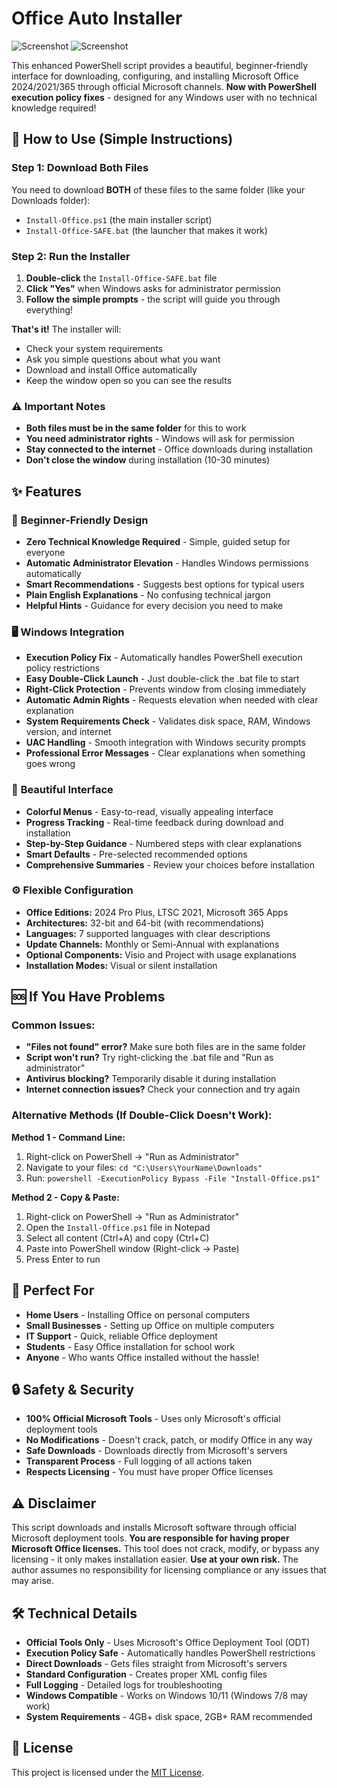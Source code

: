 # Office Auto Installer

![Screenshot](./Screenshot1.png)
![Screenshot](./Screenshot2.png)

This enhanced PowerShell script provides a beautiful, beginner-friendly interface for downloading, configuring, and installing Microsoft Office 2024/2021/365 through official Microsoft channels. **Now with PowerShell execution policy fixes** - designed for any Windows user with no technical knowledge required!

## 🚀 **How to Use (Simple Instructions)**

### **Step 1: Download Both Files**
You need to download **BOTH** of these files to the same folder (like your Downloads folder):
- `Install-Office.ps1` (the main installer script)
- `Install-Office-SAFE.bat` (the launcher that makes it work)

### **Step 2: Run the Installer**
1. **Double-click** the `Install-Office-SAFE.bat` file
2. **Click "Yes"** when Windows asks for administrator permission
3. **Follow the simple prompts** - the script will guide you through everything!

**That's it!** The installer will:
- Check your system requirements
- Ask you simple questions about what you want
- Download and install Office automatically
- Keep the window open so you can see the results

### **⚠️ Important Notes**
- **Both files must be in the same folder** for this to work
- **You need administrator rights** - Windows will ask for permission
- **Stay connected to the internet** - Office downloads during installation
- **Don't close the window** during installation (10-30 minutes)

## ✨ Features

### 🎯 **Beginner-Friendly Design**
- **Zero Technical Knowledge Required** - Simple, guided setup for everyone
- **Automatic Administrator Elevation** - Handles Windows permissions automatically
- **Smart Recommendations** - Suggests best options for typical users
- **Plain English Explanations** - No confusing technical jargon
- **Helpful Hints** - Guidance for every decision you need to make

### 🖥️ **Windows Integration**
- **Execution Policy Fix** - Automatically handles PowerShell execution policy restrictions
- **Easy Double-Click Launch** - Just double-click the .bat file to start
- **Right-Click Protection** - Prevents window from closing immediately
- **Automatic Admin Rights** - Requests elevation when needed with clear explanation
- **System Requirements Check** - Validates disk space, RAM, Windows version, and internet
- **UAC Handling** - Smooth integration with Windows security prompts
- **Professional Error Messages** - Clear explanations when something goes wrong

### 🎨 **Beautiful Interface**
- **Colorful Menus** - Easy-to-read, visually appealing interface
- **Progress Tracking** - Real-time feedback during download and installation
- **Step-by-Step Guidance** - Numbered steps with clear explanations
- **Smart Defaults** - Pre-selected recommended options
- **Comprehensive Summaries** - Review your choices before installation

### ⚙️ **Flexible Configuration**
- **Office Editions:** 2024 Pro Plus, LTSC 2021, Microsoft 365 Apps
- **Architectures:** 32-bit and 64-bit (with recommendations)
- **Languages:** 7 supported languages with clear descriptions
- **Update Channels:** Monthly or Semi-Annual with explanations
- **Optional Components:** Visio and Project with usage explanations
- **Installation Modes:** Visual or silent installation

## 🆘 **If You Have Problems**

### **Common Issues:**
- **"Files not found" error?** Make sure both files are in the same folder
- **Script won't run?** Try right-clicking the .bat file and "Run as administrator"
- **Antivirus blocking?** Temporarily disable it during installation
- **Internet connection issues?** Check your connection and try again

### **Alternative Methods (If Double-Click Doesn't Work):**

**Method 1 - Command Line:**
1. Right-click on PowerShell → "Run as Administrator"
2. Navigate to your files: `cd "C:\Users\YourName\Downloads"`
3. Run: `powershell -ExecutionPolicy Bypass -File "Install-Office.ps1"`

**Method 2 - Copy & Paste:**
1. Right-click on PowerShell → "Run as Administrator"
2. Open the `Install-Office.ps1` file in Notepad
3. Select all content (Ctrl+A) and copy (Ctrl+C)
4. Paste into PowerShell window (Right-click → Paste)
5. Press Enter to run

## 🎯 **Perfect For**
- **Home Users** - Installing Office on personal computers
- **Small Businesses** - Setting up Office on multiple computers
- **IT Support** - Quick, reliable Office deployment
- **Students** - Easy Office installation for school work
- **Anyone** - Who wants Office installed without the hassle!

## 🔒 **Safety & Security**
- **100% Official Microsoft Tools** - Uses only Microsoft's official deployment tools
- **No Modifications** - Doesn't crack, patch, or modify Office in any way
- **Safe Downloads** - Downloads directly from Microsoft's servers
- **Transparent Process** - Full logging of all actions taken
- **Respects Licensing** - You must have proper Office licenses

## ⚠️ Disclaimer
This script downloads and installs Microsoft software through official Microsoft deployment tools. **You are responsible for having proper Microsoft Office licenses.** This tool does not crack, modify, or bypass any licensing - it only makes installation easier. **Use at your own risk.** The author assumes no responsibility for licensing compliance or any issues that may arise.

## 🛠️ **Technical Details**
- **Official Tools Only** - Uses Microsoft's Office Deployment Tool (ODT)
- **Execution Policy Safe** - Automatically handles PowerShell restrictions
- **Direct Downloads** - Gets files straight from Microsoft's servers
- **Standard Configuration** - Creates proper XML config files
- **Full Logging** - Detailed logs for troubleshooting
- **Windows Compatible** - Works on Windows 10/11 (Windows 7/8 may work)
- **System Requirements** - 4GB+ disk space, 2GB+ RAM recommended

## 📄 License
This project is licensed under the [MIT License](./LICENSE).
